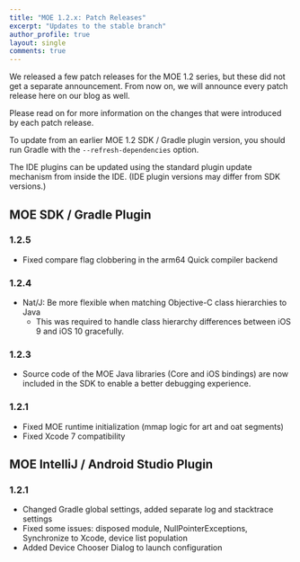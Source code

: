 ```yaml
---
title: "MOE 1.2.x: Patch Releases"
excerpt: "Updates to the stable branch"
author_profile: true
layout: single
comments: true
---
```


We released a few patch releases for the MOE 1.2 series, but these did not get a separate announcement. From now on, we will announce every patch release here on our blog as well.

Please read on for more information on the changes that were introduced by each patch release.

To update from an earlier MOE 1.2 SDK / Gradle plugin version, you should run Gradle with the ``--refresh-dependencies`` option.

The IDE plugins can be updated using the standard plugin update mechanism from inside the IDE. (IDE plugin versions may differ from SDK versions.)

## MOE SDK / Gradle Plugin

### 1.2.5

 * Fixed compare flag clobbering in the arm64 Quick compiler backend

### 1.2.4

 * Nat/J: Be more flexible when matching Objective-C class hierarchies to Java
   * This was required to handle class hierarchy differences between iOS 9 and iOS 10 gracefully.

### 1.2.3

 * Source code of the MOE Java libraries (Core and iOS bindings) are now included in the SDK to enable a better debugging experience.

### 1.2.1

 * Fixed MOE runtime initialization (mmap logic for art and oat segments)
 * Fixed Xcode 7 compatibility

## MOE IntelliJ / Android Studio Plugin

### 1.2.1

* Changed Gradle global settings, added separate log and stacktrace settings
* Fixed some issues: disposed module, NullPointerExceptions, Synchronize to Xcode, device list population
* Added Device Chooser Dialog to launch configuration
